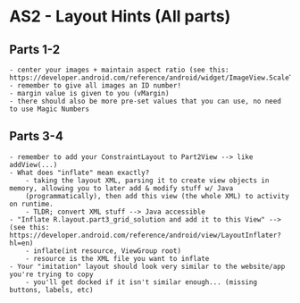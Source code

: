 # AS2 - Layout Hints (All parts)

## Parts 1-2
	- center your images + maintain aspect ratio (see this: https://developer.android.com/reference/android/widget/ImageView.ScaleType)
	- remember to give all images an ID number!
	- margin value is given to you (vMargin)
	- there should also be more pre-set values that you can use, no need to use Magic Numbers


## Parts 3-4
	- remember to add your ConstraintLayout to Part2View --> like addView(...)
	- What does "inflate" mean exactly?
		- taking the layout XML, parsing it to create view objects in memory, allowing you to later add & modify stuff w/ Java
		(programmatically), then add this view (the whole XML) to activity on runtime.
		- TLDR; convert XML stuff --> Java accessible
	- "Inflate R.layout.part3_grid_solution and add it to this View" --> 	(see this: https://developer.android.com/reference/android/view/LayoutInflater?hl=en) 
		- inflate(int resource, ViewGroup root)
		- resource is the XML file you want to inflate
	- Your "imitation" layout should look very similar to the website/app you're trying to copy
		- you'll get docked if it isn't similar enough... (missing buttons, labels, etc)
